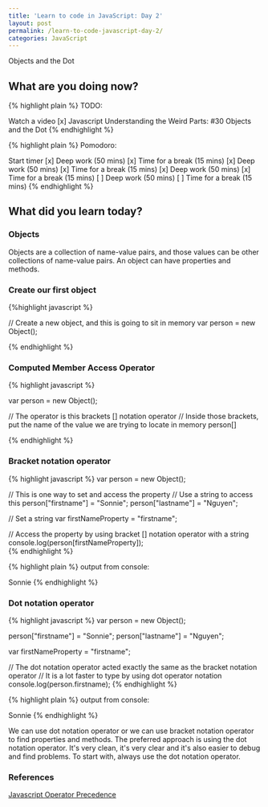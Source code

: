 ```yaml
---
title: 'Learn to code in JavaScript: Day 2'
layout: post
permalink: /learn-to-code-javascript-day-2/
categories: JavaScript
---
```


Objects and the Dot

<!-- more -->

## What are you doing now?

{% highlight plain %}
TODO:

Watch a video
[x] Javascript Understanding the Weird Parts: #30 Objects and the Dot
{% endhighlight %}

{% highlight plain %}
Pomodoro:

Start timer
[x] Deep work (50 mins)
[x] Time for a break (15 mins)
[x] Deep work (50 mins)
[x] Time for a break (15 mins)
[x] Deep work (50 mins)
[x] Time for a break (15 mins)
[ ] Deep work (50 mins)
[ ] Time for a break (15 mins)
{% endhighlight %}

## What did you learn today?

### Objects

Objects are a collection of name-value pairs, and those values can be other collections of name-value pairs. An object can have properties and methods.

### Create our first object
{%highlight javascript %}

// Create a new object, and this is going to sit in memory
var person = new Object();

{% endhighlight %}

### Computed Member Access Operator

{% highlight javascript %}

var person = new Object();

// The operator is this brackets [] notation operator
// Inside those brackets, put the name of the value we are trying to locate in memory
person[]

{% endhighlight %}

### Bracket notation operator

{% highlight javascript %}
var person = new Object();                                                                              

// This is one way to set and access the property 
// Use a string to access this
person["firstname"] = "Sonnie";
person["lastname"] = "Nguyen";

// Set a string
var firstNameProperty = "firstname";                                                                    

// Access the property by using bracket [] notation operator with a string            
console.log(person[firstNameProperty]);  
{% endhighlight %}

{% highlight plain %}
output from console:

Sonnie
{% endhighlight %}

### Dot notation operator

{% highlight javascript %}
var person = new Object();

person["firstname"] = "Sonnie";
person["lastname"] = "Nguyen";

var firstNameProperty = "firstname";

// The dot notation operator acted exactly the same as the bracket notation operator
// It is a lot faster to type by using dot operator notation
console.log(person.firstname); 
{% endhighlight %}

{% highlight plain %}
output from console:

Sonnie
{% endhighlight %}

We can use dot notation operator or we can use bracket notation operator to find properties and methods. The preferred approach is using the dot notation operator. It's very clean, it's very clear and it's also easier to debug and find problems. To start with, always use the dot notation operator.

### References

[Javascript Operator Precedence](https://developer.mozilla.org/en-US/docs/Web/JavaScript/Reference/Operators/Operator_Precedence)